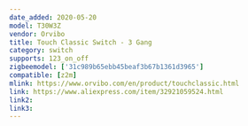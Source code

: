 ```yaml
---
date_added: 2020-05-20
model: T30W3Z
vendor: Orvibo
title: Touch Classic Switch - 3 Gang
category: switch
supports: 123_on_off
zigbeemodel: ['31c989b65ebb45beaf3b67b1361d3965']
compatible: [z2m]
mlink: https://www.orvibo.com/en/product/touchclassic.html
link: https://www.aliexpress.com/item/32921059524.html
link2: 
link3: 
---
```

